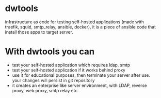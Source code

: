 # dwtools
infrastructure as code for testing self-hosted applications (made with traefik, squid, smtp_relay, ansible, docker), it is a piece of ansible code that install those apps to target server.

# With dwtools you can
- test your self-hosted application which requires ldap, smtp
- test your self-hosted application if it works behind proxy
- use it for educational purposes, then terminate your server after use. your changes will persist in git repository
- it creates an enterprise like server environment, with LDAP, reverse proxy, web proxy, smtp relay etc.


